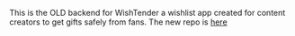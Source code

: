 This is the OLD backend for WishTender a wishlist app created for content creators to get gifts safely from fans. The new repo is [here](https://github.com/WishTender/backend)


